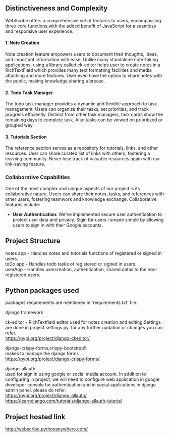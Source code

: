 ## Distinctiveness and Complexity

WebScribe offers a comprehensive set of features to users, encompassing three core functions,with the added benefit of JavaScript for a seamless and responsive user experience.

#### 1. Note Creation

Note creation feature empowers users to document their thoughts, ideas, and important information with ease. Unlike many standalone note-taking applications, using a library called ck-editor helps user to create notes in a RichTextField which provides many text formatting facilities and media attaching and more features. User even have the option to share notes with the public, making knowledge sharing a breeze.

#### 2. Todo Task Manager

The todo task manager provides a dynamic and flexible approach to task management. Users can organize their tasks, set priorities, and track progress efficiently. Distinct from other task managers, task cards show the remaining days to complete task. Also tasks can be viewed on prioritized or grouped way.

#### 3. Tutorials Section

The reference section serves as a repository for tutorials, links, and other resources. User can share curated list of links with others, fostering a learning community. Never lose track of valuable resources again with our link-saving feature.

### Collaborative Capabilities

One of the most complex and unique aspects of our project is its collaborative nature. Users can share their notes, tasks, and references with other users, fostering teamwork and knowledge exchange. Collaborative features include:


- **User Authentication:** We've implemented secure user authentication to protect user data and privacy. Sigin for users i smade       simple by allowing users to sign in with their Google accounts.



## Project Structure
notes app - Handles notes and tutorials functions of registered or signed in users.<br>
toDo app - Handles todo tasks of registered or signed in users.<br>
userApp - Handles usercreation, authentication, shared datas to the non-registered users.

## Python packages used
packages requirements are mentioned in 'requirements.txt' file.<br>

django framework<br>

ck-editor - RichTextfield editor used for notes creation and editing.Settings are done in project settings.py. for any further updation or changes you can refer.<br>
https://pypi.org/project/django-ckeditor/<br>

django-crispy-forms,crispy-bootstrap5<br>
makes to manage the django forms<br>
https://pypi.org/project/django-crispy-forms/<br>

django-allauth<br>
used for sign in using google or social media account. In addition to configuring in project, we will need to configure web application in google developer console for authentication and in social applications in django admin panel. please do refer.<br>
https://pypi.org/project/django-allauth/<br>
https://learndjango.com/tutorials/django-allauth-tutorial<br>

## Project hosted link
http://webscribe.pythonanywhere.com/<br>
